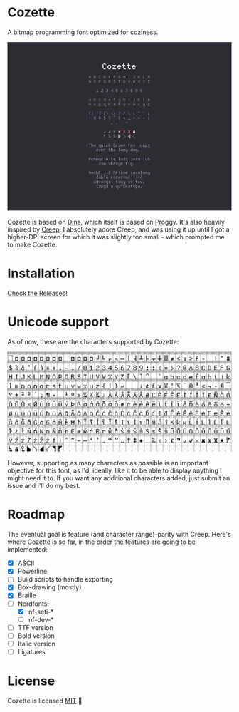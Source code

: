 # Cozette
A bitmap programming font optimized for coziness.

![sample.png](img/sample.png)

Cozette is based on [Dina][], which itself is based on [Proggy][].
It's also heavily inspired by [Creep][]. I absolutely adore Creep, and was
using it up until I got a higher-DPI screen for which it was slightly too
small - which prompted me to make Cozette.

# Installation

[Check the Releases](https://github.com/slavfox/Cozette/releases)!

# Unicode support 

As of now, these are the characters supported by Cozette:

![characters.png](./img/characters.png)

However, supporting as many characters as possible is an important objective
for this font, as I'd, ideally, like it to be able to display anything I
might need it to. If you want any additional characters added, just submit
an issue and I'll do my best.

# Roadmap

The eventual goal is feature (and character range)-parity with Creep. Here's
where Cozette is so far, in the order the features are going to be implemented:
 
- [x] ASCII
- [x] Powerline
- [ ] Build scripts to handle exporting
- [x] Box-drawing (mostly)
- [x] Braille
- [ ] Nerdfonts:
  - [x] nf-seti-*
  - [ ] nf-dev-*
- [ ] TTF version
- [ ] Bold version
- [ ] Italic version
- [ ] Ligatures

# License

Cozette is licensed [MIT][] 💜

[Dina]: https://www.dcmembers.com/jibsen/download/61/
[Proggy]: https://github.com/bluescan/proggyfonts
[MIT]: ./LICENSE
[Creep]: https://github.com/romeovs/creep
